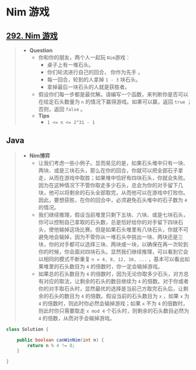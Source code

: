 # Nim 游戏

## [292. Nim 游戏](https://leetcode.cn/problems/nim-game/)

> - **Question**
>   - 你和你的朋友，两个人一起玩 `Nim`游戏：
>     - 桌子上有一堆石头。
>     - 你们轮流进行自己的回合， 你作为先手 。
>     - 每一回合，轮到的人拿掉 `1 - 3` 块石头。
>     - 拿掉最后一块石头的人就是获胜者。
>   - 假设你们每一步都是最优解。请编写一个函数，来判断你是否可以在给定石头数量为 `n` 的情况下赢得游戏。如果可以赢，返回 `true` ；否则，返回 `false` 。
>   - **Tips**
>     - `1 <= n <= 2^31 - 1`

## Java

> - **Nim博弈**
>   - 让我们考虑一些小例子。显而易见的是，如果石头堆中只有一块、两块、或是三块石头，那么在你的回合，你就可以把全部石子拿走，从而在游戏中取胜；如果堆中恰好有四块石头，你就会失败。因为在这种情况下不管你取走多少石头，总会为你的对手留下几块，他可以将剩余的石头全部取完，从而他可以在游戏中打败你。因此，要想获胜，在你的回合中，必须避免石头堆中的石子数为 `4` 的情况。
>   - 我们继续推理，假设当前堆里只剩下五块、六块、或是七块石头，你可以控制自己拿取的石头数，总是恰好给你的对手留下四块石头，使他输掉这场比赛。但是如果石头堆里有八块石头，你就不可避免地会输掉，因为不管你从一堆石头中挑出一块、两块还是三块，你的对手都可以选择三块、两块或一块，以确保在再一次轮到你的时候，你会面对四块石头。显然我们继续推理，可以看到它会以相同的模式不断重复 `n = 4, 8, 12, 16, ...` ，基本可以看出如果堆里的石头数目为 `4` 的倍数时，你一定会输掉游戏。
>   - 如果总的石头数目为 `4` 的倍数时，因为无论你取多少石头，对方总有对应的取法，让剩余的石头的数目继续为 `4` 的倍数。对于你或者你的对手取石头时，显然最优的选择是当前己方取完石头后，让剩余的石头的数目为 `4` 的倍数。假设当前的石头数目为 `x` ，如果 `x` 为 `4` 的倍数时，则此时你必然会输掉游戏；如果 `x` 不为 `4` 的倍数时，则此时你只需要取走 `x mod 4` 个石头时，则剩余的石头数目必然为 `4` 的倍数，从而对手会输掉游戏。

```java
class Solution {

    public boolean canWinNim(int n) {
        return n % 4 != 0;
    }

}
```
